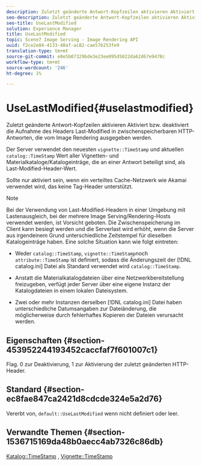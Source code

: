 ```yaml
---
description: Zuletzt geänderte Antwort-Kopfzeilen aktivieren Aktiviert bzw. deaktiviert die Aufnahme des Headers Last-Modified in zwischenspeicherbaren HTTP-Antworten, die vom Image Rendering ausgegeben werden.
seo-description: Zuletzt geänderte Antwort-Kopfzeilen aktivieren Aktiviert bzw. deaktiviert die Aufnahme des Headers Last-Modified in zwischenspeicherbaren HTTP-Antworten, die vom Image Rendering ausgegeben werden.
seo-title: UseLastModified
solution: Experience Manager
title: UseLastModified
topic: Scene7 Image Serving - Image Rendering API
uuid: f2ce2e04-4133-40af-ac82-cae57b253fe9
translation-type: tm+mt
source-git-commit: e8e5b07329bde3e23ee095d5022da62d67e9478c
workflow-type: tm+mt
source-wordcount: '246'
ht-degree: 1%

---
```



# UseLastModified{#uselastmodified}

Zuletzt geänderte Antwort-Kopfzeilen aktivieren Aktiviert bzw. deaktiviert die Aufnahme des Headers Last-Modified in zwischenspeicherbaren HTTP-Antworten, die vom Image Rendering ausgegeben werden.

Der Server verwendet den neuesten `vignette::TimeStamp` und aktuellen `catalog::TimeStamp` Wert aller Vignetten- und Materialkataloge/Katalogeinträge, die an einer Antwort beteiligt sind, als Last-Modified-Header-Wert.

Sollte nur aktiviert sein, wenn ein verteiltes Cache-Netzwerk wie Akamai verwendet wird, das keine Tag-Header unterstützt.

>[!NOTE]
>
>Bei der Verwendung von Last-Modified-Headern in einer Umgebung mit Lastenausgleich, bei der mehrere Image Serving/Rendering-Hosts verwendet werden, ist Vorsicht geboten. Die Zwischenspeicherung im Client kann besiegt werden und die Serverlast wird erhöht, wenn die Server aus irgendeinem Grund unterschiedliche Zeitstempel für dieselben Katalogeinträge haben. Eine solche Situation kann wie folgt eintreten:

* Weder `catalog::TimeStamp`, `vignette::TimeStamp`noch `attribute::TimeStamp` ist definiert, sodass die Änderungszeit der [!DNL catalog.ini] Datei als Standard verwendet wird `catalog::TimeStamp`.

* Anstatt die Materialkatalogdateien über eine Netzwerkbereitstellung freizugeben, verfügt jeder Server über eine eigene Instanz der Katalogdateien in einem lokalen Dateisystem.
* Zwei oder mehr Instanzen derselben [!DNL catalog.ini] Datei haben unterschiedliche Datumsangaben zur Dateiänderung, die möglicherweise durch fehlerhaftes Kopieren der Dateien verursacht werden.

## Eigenschaften {#section-453952244193452caccfaf7f601007c1}

Flag. 0 zur Deaktivierung, 1 zur Aktivierung der zuletzt geänderten HTTP-Header.

## Standard {#section-ec8fae847ca2421d8cdcde324e5a2d76}

Vererbt von, `default::UseLastModified` wenn nicht definiert oder leer.

## Verwandte Themen {#section-1536715169da48b0aecc4ab7326c86db}

[Katalog::TimeStamp](../../../../../ir-api/material-cat/image-rendering-api-ref/c-ir-material-catalog/c-ir-material-data-reference/r-ir-timestamp-dataref.md#reference-6daf7973dc4f4b4e9e8165756db7c319) , [Vignette::TimeStamp](../../../../../ir-api/material-cat/image-rendering-api-ref/c-ir-material-catalog/c-ir-vignette-map-reference/r-ir-timestamp-vignette.md#reference-d57cdd40a6a645d199dbb1d56cc85bc1)
